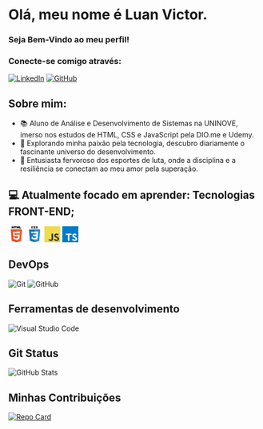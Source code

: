 # Olá, meu nome é Luan Victor.

### Seja Bem-Vindo ao meu perfil!

### Conecte-se comigo através:

[![LinkedIn](https://img.shields.io/badge/-LinkedIn-000?style=for-the-badge&logo=linkedin&logoColor=30A3DC)](https://www.linkedin.com/in/luan-vg-79386722b/)
[![GitHub](https://img.shields.io/badge/GitHub-000?style=for-the-badge&logo=github&logoColor=fff)](https://github.com/LuanVG/)

## Sobre mim:

- 📚 Aluno de Análise e Desenvolvimento de Sistemas na UNINOVE, imerso nos estudos de HTML, CSS e JavaScript pela DIO.me e Udemy.
- 🚀 Explorando minha paixão pela tecnologia, descubro diariamente o fascinante universo do desenvolvimento.
- 🥊 Entusiasta fervoroso dos esportes de luta, onde a disciplina e a resiliência se conectam ao meu amor pela superação.
  

## 💻 Atualmente focado em aprender: Tecnologias FRONT-END;

<code><img height="32" src="https://raw.githubusercontent.com/github/explore/80688e429a7d4ef2fca1e82350fe8e3517d3494d/topics/html/html.png" alt="HTML5"/></code>
<code><img height="32" src="https://raw.githubusercontent.com/github/explore/80688e429a7d4ef2fca1e82350fe8e3517d3494d/topics/css/css.png" alt="CSS"/></code>
<code><img height="32" src="https://raw.githubusercontent.com/github/explore/80688e429a7d4ef2fca1e82350fe8e3517d3494d/topics/javascript/javascript.png" alt="Javascript"/></code>
<code><img height="32" src="https://raw.githubusercontent.com/github/explore/80688e429a7d4ef2fca1e82350fe8e3517d3494d/topics/typescript/typescript.png" alt="Typescript"/></code>

## DevOps
![Git](https://img.shields.io/badge/-Git-333333?style=flat&logo=git)
![GitHub](https://img.shields.io/badge/-GitHub-333333?style=flat&logo=github)

## Ferramentas de desenvolvimento
![Visual Studio Code](https://img.shields.io/badge/-Visual%20Studio%20Code-333333?style=flat&logo=visual-studio-code&logoColor=007ACC)

## Git Status

![GitHub Stats](https://github-readme-stats.vercel.app/api?username=LuanVG&theme=transparent&bg_color=000&border_color=30A3DC&show_icons=true&icon_color=30A3DC&title_color=E94D5F&text_color=FFF&hide_title=true&hide=stars)

## Minhas Contribuições

[![Repo Card](https://github-readme-stats.vercel.app/api/pin/?username=LuanVG&repo=dio-lab-open-source&bg_color=000&border_color=30A3DC&show_icons=true&icon_color=30A3DC&title_color=E94D5F&text_color=FFF)](https://github.com/LuanVG/dio-lab-open-source)
